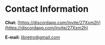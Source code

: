 # Contact Information

**Chat:** [https://discordapp.com/invite/27Xxm2h](https://discordapp.com/invite/27Xxm2h)

**E-mail:** [libretro@gmail.com](sendto:libretro@gmail.com)
